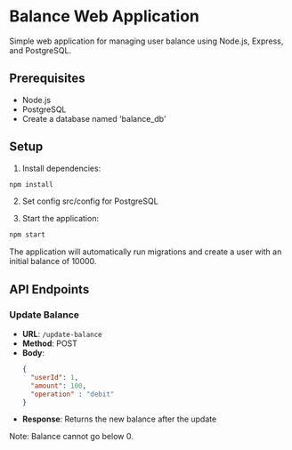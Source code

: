 # Balance Web Application

Simple web application for managing user balance using Node.js, Express, and PostgreSQL.

## Prerequisites

- Node.js
- PostgreSQL
- Create a database named 'balance_db'

## Setup

1. Install dependencies:
```bash
npm install
```

2. Set config src/config for PostgreSQL

3. Start the application:
```bash
npm start
```

The application will automatically run migrations and create a user with an initial balance of 10000.

## API Endpoints

### Update Balance
- **URL**: `/update-balance`
- **Method**: POST
- **Body**:
  ```json
  {
    "userId": 1,
    "amount": 100,
    "operation" : "debit"
  }
  ```
- **Response**: Returns the new balance after the update

Note: Balance cannot go below 0.
